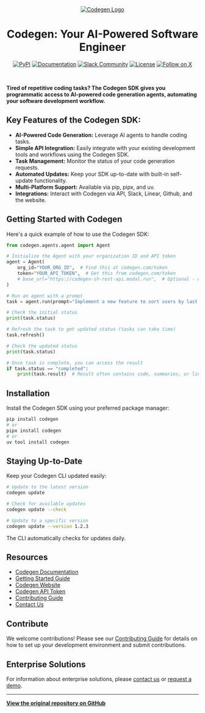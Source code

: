 <p align="center">
  <a href="https://docs.codegen.com">
    <img src="https://i.imgur.com/6RF9W0z.jpeg" alt="Codegen Logo" />
  </a>
</p>

<h1 align="center">Codegen: Your AI-Powered Software Engineer</h1>

<div align="center">

[![PyPI](https://img.shields.io/badge/PyPi-codegen-gray?style=flat-square&color=blue)](https://pypi.org/project/codegen/)
[![Documentation](https://img.shields.io/badge/Docs-docs.codegen.com-purple?style=flat-square)](https://docs.codegen.com)
[![Slack Community](https://img.shields.io/badge/Slack-Join-4A154B?logo=slack&style=flat-square)](https://community.codegen.com)
[![License](https://img.shields.io/badge/Code%20License-Apache%202.0-gray?&color=gray)](https://github.com/codegen-sh/codegen-sdk/tree/develop?tab=Apache-2.0-1-ov-file)
[![Follow on X](https://img.shields.io/twitter/follow/codegen?style=social)](https://x.com/codegen)

</div>

<br />

**Tired of repetitive coding tasks?  The Codegen SDK gives you programmatic access to AI-powered code generation agents, automating your software development workflow.**

## Key Features of the Codegen SDK:

*   **AI-Powered Code Generation:** Leverage AI agents to handle coding tasks.
*   **Simple API Integration:** Easily integrate with your existing development tools and workflows using the Codegen SDK.
*   **Task Management:** Monitor the status of your code generation requests.
*   **Automated Updates:**  Keep your SDK up-to-date with built-in self-update functionality.
*   **Multi-Platform Support:** Available via pip, pipx, and uv.
*   **Integrations:** Interact with Codegen via API, Slack, Linear, Github, and the website.

## Getting Started with Codegen

Here's a quick example of how to use the Codegen SDK:

```python
from codegen.agents.agent import Agent

# Initialize the Agent with your organization ID and API token
agent = Agent(
    org_id="YOUR_ORG_ID",  # Find this at codegen.com/token
    token="YOUR_API_TOKEN",  # Get this from codegen.com/token
    # base_url="https://codegen-sh-rest-api.modal.run",  # Optional - defaults to production
)

# Run an agent with a prompt
task = agent.run(prompt="Implement a new feature to sort users by last login.")

# Check the initial status
print(task.status)

# Refresh the task to get updated status (tasks can take time)
task.refresh()

# Check the updated status
print(task.status)

# Once task is complete, you can access the result
if task.status == "completed":
    print(task.result)  # Result often contains code, summaries, or links
```

## Installation

Install the Codegen SDK using your preferred package manager:

```bash
pip install codegen
# or
pipx install codegen
# or
uv tool install codegen
```

## Staying Up-to-Date

Keep your Codegen CLI updated easily:

```bash
# Update to the latest version
codegen update

# Check for available updates
codegen update --check

# Update to a specific version
codegen update --version 1.2.3
```

The CLI automatically checks for updates daily.

## Resources

*   [Codegen Documentation](https://docs.codegen.com)
*   [Getting Started Guide](https://docs.codegen.com/introduction/getting-started)
*   [Codegen Website](https://codegen.com)
*   [Codegen API Token](https://codegen.com/token)
*   [Contributing Guide](CONTRIBUTING.md)
*   [Contact Us](https://codegen.com/contact)

## Contribute

We welcome contributions! Please see our [Contributing Guide](CONTRIBUTING.md) for details on how to set up your development environment and submit contributions.

## Enterprise Solutions

For information about enterprise solutions, please [contact us](https://codegen.com/contact) or [request a demo](https://codegen.com/request-demo).

---
**[View the original repository on GitHub](https://github.com/codegen-sh/codegen)**